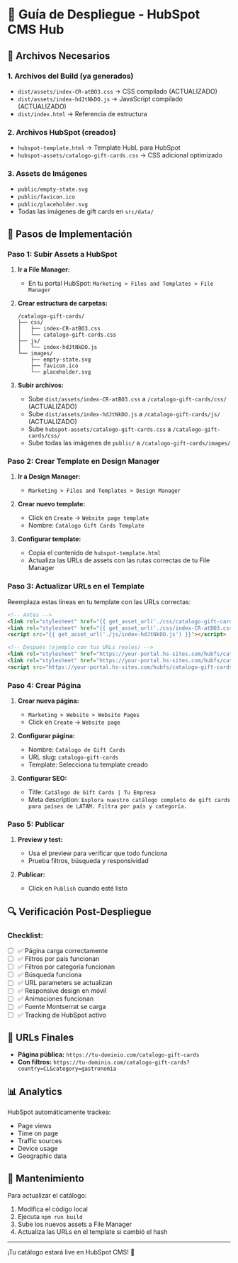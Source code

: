 # 🚀 Guía de Despliegue - HubSpot CMS Hub

## 📁 Archivos Necesarios

### 1. **Archivos del Build** (ya generados)
- `dist/assets/index-CR-atBO3.css` → CSS compilado (ACTUALIZADO)
- `dist/assets/index-hdJtNkDO.js` → JavaScript compilado (ACTUALIZADO)
- `dist/index.html` → Referencia de estructura

### 2. **Archivos HubSpot** (creados)
- `hubspot-template.html` → Template HubL para HubSpot
- `hubspot-assets/catalogo-gift-cards.css` → CSS adicional optimizado

### 3. **Assets de Imágenes**
- `public/empty-state.svg`
- `public/favicon.ico`
- `public/placeholder.svg`
- Todas las imágenes de gift cards en `src/data/`

## 🔧 Pasos de Implementación

### **Paso 1: Subir Assets a HubSpot**

1. **Ir a File Manager:**
   - En tu portal HubSpot: `Marketing > Files and Templates > File Manager`

2. **Crear estructura de carpetas:**
   ```
   /catalogo-gift-cards/
   ├── css/
   │   ├── index-CR-atBO3.css
   │   └── catalogo-gift-cards.css
   ├── js/
   │   └── index-hdJtNkDO.js
   └── images/
       ├── empty-state.svg
       ├── favicon.ico
       └── placeholder.svg
   ```

3. **Subir archivos:**
   - Sube `dist/assets/index-CR-atBO3.css` a `/catalogo-gift-cards/css/` (ACTUALIZADO)
   - Sube `dist/assets/index-hdJtNkDO.js` a `/catalogo-gift-cards/js/` (ACTUALIZADO)
   - Sube `hubspot-assets/catalogo-gift-cards.css` a `/catalogo-gift-cards/css/`
   - Sube todas las imágenes de `public/` a `/catalogo-gift-cards/images/`

### **Paso 2: Crear Template en Design Manager**

1. **Ir a Design Manager:**
   - `Marketing > Files and Templates > Design Manager`

2. **Crear nuevo template:**
   - Click en `Create` → `Website page template`
   - Nombre: `Catálogo Gift Cards Template`

3. **Configurar template:**
   - Copia el contenido de `hubspot-template.html`
   - Actualiza las URLs de assets con las rutas correctas de tu File Manager

### **Paso 3: Actualizar URLs en el Template**

Reemplaza estas líneas en tu template con las URLs correctas:

```html
<!-- Antes -->
<link rel="stylesheet" href="{{ get_asset_url('./css/catalogo-gift-cards.css') }}">
<link rel="stylesheet" href="{{ get_asset_url('./css/index-CR-atBO3.css') }}">
<script src="{{ get_asset_url('./js/index-hdJtNkDO.js') }}"></script>

<!-- Después (ejemplo con tus URLs reales) -->
<link rel="stylesheet" href="https://your-portal.hs-sites.com/hubfs/catalogo-gift-cards/css/catalogo-gift-cards.css">
<link rel="stylesheet" href="https://your-portal.hs-sites.com/hubfs/catalogo-gift-cards/css/index-CR-atBO3.css">
<script src="https://your-portal.hs-sites.com/hubfs/catalogo-gift-cards/js/index-hdJtNkDO.js"></script>
```

### **Paso 4: Crear Página**

1. **Crear nueva página:**
   - `Marketing > Website > Website Pages`
   - Click en `Create` → `Website page`

2. **Configurar página:**
   - Nombre: `Catálogo de Gift Cards`
   - URL slug: `catalogo-gift-cards`
   - Template: Selecciona tu template creado

3. **Configurar SEO:**
   - Title: `Catálogo de Gift Cards | Tu Empresa`
   - Meta description: `Explora nuestro catálogo completo de gift cards para países de LATAM. Filtra por país y categoría.`

### **Paso 5: Publicar**

1. **Preview y test:**
   - Usa el preview para verificar que todo funciona
   - Prueba filtros, búsqueda y responsividad

2. **Publicar:**
   - Click en `Publish` cuando esté listo

## 🔍 Verificación Post-Despliegue

### **Checklist:**
- [ ] ✅ Página carga correctamente
- [ ] ✅ Filtros por país funcionan
- [ ] ✅ Filtros por categoría funcionan
- [ ] ✅ Búsqueda funciona
- [ ] ✅ URL parameters se actualizan
- [ ] ✅ Responsive design en móvil
- [ ] ✅ Animaciones funcionan
- [ ] ✅ Fuente Montserrat se carga
- [ ] ✅ Tracking de HubSpot activo

## 🎯 URLs Finales

- **Página pública:** `https://tu-dominio.com/catalogo-gift-cards`
- **Con filtros:** `https://tu-dominio.com/catalogo-gift-cards?country=CL&category=gastronomia`

## 📊 Analytics

HubSpot automáticamente trackea:
- Page views
- Time on page
- Traffic sources
- Device usage
- Geographic data

## 🔧 Mantenimiento

Para actualizar el catálogo:
1. Modifica el código local
2. Ejecuta `npm run build`
3. Sube los nuevos assets a File Manager
4. Actualiza las URLs en el template si cambió el hash

---

¡Tu catálogo estará live en HubSpot CMS! 🎉

